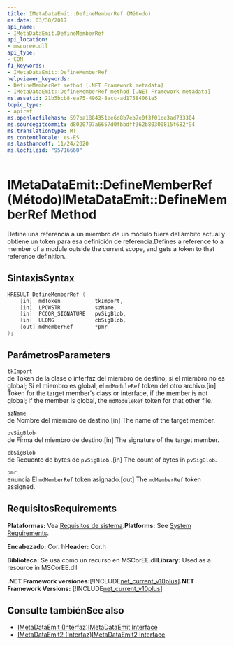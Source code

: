 ```yaml
---
title: IMetaDataEmit::DefineMemberRef (Método)
ms.date: 03/30/2017
api_name:
- IMetaDataEmit.DefineMemberRef
api_location:
- mscoree.dll
api_type:
- COM
f1_keywords:
- IMetaDataEmit::DefineMemberRef
helpviewer_keywords:
- DefineMemberRef method [.NET Framework metadata]
- IMetaDataEmit::DefineMemberRef method [.NET Framework metadata]
ms.assetid: 21b5bcb8-ea75-4962-8acc-ad17584061e5
topic_type:
- apiref
ms.openlocfilehash: 597ba1884351ee6d8b7eb7e0f3f01ce3ad733304
ms.sourcegitcommit: d8020797a6657d0fbbdff362b80300815f682f94
ms.translationtype: MT
ms.contentlocale: es-ES
ms.lasthandoff: 11/24/2020
ms.locfileid: "95716660"
---
```

# <a name="imetadataemitdefinememberref-method"></a><span data-ttu-id="68e22-102">IMetaDataEmit::DefineMemberRef (Método)</span><span class="sxs-lookup"><span data-stu-id="68e22-102">IMetaDataEmit::DefineMemberRef Method</span></span>

<span data-ttu-id="68e22-103">Define una referencia a un miembro de un módulo fuera del ámbito actual y obtiene un token para esa definición de referencia.</span><span class="sxs-lookup"><span data-stu-id="68e22-103">Defines a reference to a member of a module outside the current scope, and gets a token to that reference definition.</span></span>  
  
## <a name="syntax"></a><span data-ttu-id="68e22-104">Sintaxis</span><span class="sxs-lookup"><span data-stu-id="68e22-104">Syntax</span></span>  
  
```cpp  
HRESULT DefineMemberRef (
    [in]  mdToken           tkImport,
    [in]  LPCWSTR           szName,
    [in]  PCCOR_SIGNATURE   pvSigBlob,
    [in]  ULONG             cbSigBlob,
    [out] mdMemberRef       *pmr
);  
```  
  
## <a name="parameters"></a><span data-ttu-id="68e22-105">Parámetros</span><span class="sxs-lookup"><span data-stu-id="68e22-105">Parameters</span></span>  

 `tkImport`  
 <span data-ttu-id="68e22-106">de Token de la clase o interfaz del miembro de destino, si el miembro no es global; Si el miembro es global, el `mdModuleRef` token del otro archivo.</span><span class="sxs-lookup"><span data-stu-id="68e22-106">[in] Token for the target member's class or interface, if the member is not global; if the member is global, the `mdModuleRef` token for that other file.</span></span>  
  
 `szName`  
 <span data-ttu-id="68e22-107">de Nombre del miembro de destino.</span><span class="sxs-lookup"><span data-stu-id="68e22-107">[in] The name of the target member.</span></span>  
  
 `pvSigBlob`  
 <span data-ttu-id="68e22-108">de Firma del miembro de destino.</span><span class="sxs-lookup"><span data-stu-id="68e22-108">[in] The signature of the target member.</span></span>  
  
 `cbSigBlob`  
 <span data-ttu-id="68e22-109">de Recuento de bytes de `pvSigBlob` .</span><span class="sxs-lookup"><span data-stu-id="68e22-109">[in] The count of bytes in `pvSigBlob`.</span></span>  
  
 `pmr`  
 <span data-ttu-id="68e22-110">enuncia El `mdMemberRef` token asignado.</span><span class="sxs-lookup"><span data-stu-id="68e22-110">[out] The `mdMemberRef` token assigned.</span></span>  
  
## <a name="requirements"></a><span data-ttu-id="68e22-111">Requisitos</span><span class="sxs-lookup"><span data-stu-id="68e22-111">Requirements</span></span>  

 <span data-ttu-id="68e22-112">**Plataformas:** Vea [Requisitos de sistema](../../get-started/system-requirements.md).</span><span class="sxs-lookup"><span data-stu-id="68e22-112">**Platforms:** See [System Requirements](../../get-started/system-requirements.md).</span></span>  
  
 <span data-ttu-id="68e22-113">**Encabezado:** Cor. h</span><span class="sxs-lookup"><span data-stu-id="68e22-113">**Header:** Cor.h</span></span>  
  
 <span data-ttu-id="68e22-114">**Biblioteca:** Se usa como un recurso en MSCorEE.dll</span><span class="sxs-lookup"><span data-stu-id="68e22-114">**Library:** Used as a resource in MSCorEE.dll</span></span>  
  
 <span data-ttu-id="68e22-115">**.NET Framework versiones:**[!INCLUDE[net_current_v10plus](../../../../includes/net-current-v10plus-md.md)]</span><span class="sxs-lookup"><span data-stu-id="68e22-115">**.NET Framework Versions:** [!INCLUDE[net_current_v10plus](../../../../includes/net-current-v10plus-md.md)]</span></span>  
  
## <a name="see-also"></a><span data-ttu-id="68e22-116">Consulte también</span><span class="sxs-lookup"><span data-stu-id="68e22-116">See also</span></span>

- [<span data-ttu-id="68e22-117">IMetaDataEmit (Interfaz)</span><span class="sxs-lookup"><span data-stu-id="68e22-117">IMetaDataEmit Interface</span></span>](imetadataemit-interface.md)
- [<span data-ttu-id="68e22-118">IMetaDataEmit2 (Interfaz)</span><span class="sxs-lookup"><span data-stu-id="68e22-118">IMetaDataEmit2 Interface</span></span>](imetadataemit2-interface.md)
